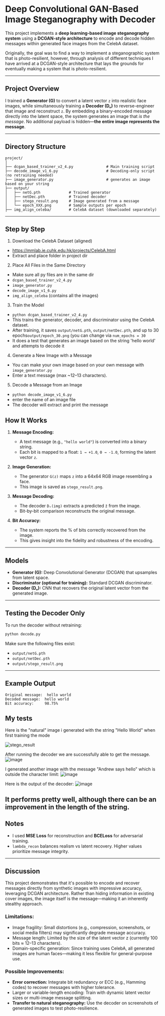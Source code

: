 # Deep Convolutional GAN-Based Image Steganography with Decoder

This project implements a **deep learning-based image steganography system** using a **DCGAN-style architecture** to encode and decode hidden messages within generated face images from the CelebA dataset.

Originally, the goal was to find a way to implement a steganographic system that is photo-resilient, however, through analysis of different techniques I have arrived at a DCGAN-style architecture that lays the grounds for eventually making a system that is photo-resilient.

---

## Project Overview

I trained a **Generator (G)** to convert a latent vector `z` into realistic face images, while simultaneously training a **Decoder (Dᵤ)** to reverse-engineer that image and reconstruct `z`. By embedding a binary-encoded message directly into the latent space, the system generates an image that *is the message*. No additional payload is hidden—**the entire image represents the message**.

---

## Directory Structure

```
project/
│
├── dcgan_based_trainer_v2_4.py               # Main training script
├── decode_image_v1_6.py                      # Decoding-only script (no retraining needed)
├── image_generator.py                        # generates an image based on your string
├── output/
│   ├── netG.pth             # Trained generator
│   ├── netDec.pth           # Trained decoder
│   ├── stego_result.png     # Image generated from a message
│   └── epoch_XXX.png        # Sample outputs per epoch
├── img_align_celeba/        # CelebA dataset (downloaded separately)
```

---

## Step by Step

1. Download the CelebA Dataset (aligned)
 - https://mmlab.ie.cuhk.edu.hk/projects/CelebA.html
 - Extract and place folder in project dir

2. Place All Files in the Same Directory
 - Make sure all py files are in the same dir
 - `dcgan_based_trainer_v2_4.py`
 - `image_generator.py`
 - `decode_image_v1_6.py`
 - `img_align_celeba` (contains all the images)

3. Train the Model
 - `python dcgan_based_trainer_v2_4.py`
 - This trains the generator, decoder, and discriminator using the CelebA dataset.
 - After training, it saves `output/netG.pth`, `output/netDec.pth`, and up to 30 epochs`output/epoch_30.png` (you can change via `num_epochs = 30`
 - It does a test that generates an image based on the string 'hello world' and attempts to decode it

4. Generate a New Image with a Message
 - You can make your own image based on your own message with `image_generator.py`
 - Enter a text message (max ~12–13 characters).

5. Decode a Message from an Image
 - `python decode_image_v1_6.py`
 -  enter the name of an image file
 -  The decoder will extract and print the message


## How It Works

1. **Message Encoding:**
   - A text message (e.g., `"hello world"`) is converted into a binary string.
   - Each bit is mapped to a float: `1 → +1.0`, `0 → -1.0`, forming the latent vector `z`.

2. **Image Generation:**
   - The generator `G(z)` maps `z` into a 64x64 RGB image resembling a face.
   - This image is saved as `stego_result.png`.

3. **Message Decoding:**
   - The decoder `Dᵤ(img)` extracts a predicted `ẑ` from the image.
   - Bit-by-bit comparison reconstructs the original message.

4. **Bit Accuracy:**
   - The system reports the % of bits correctly recovered from the image.
   - This gives insight into the fidelity and robustness of the encoding.

---

## Models

- **Generator (G):** Deep Convolutional Generator (DCGAN) that upsamples from latent space.
- **Discriminator (optional for training):** Standard DCGAN discriminator.
- **Decoder (Dᵤ):** CNN that recovers the original latent vector from the generated image.

---

## Testing the Decoder Only

To run the decoder without retraining:

```bash
python decode.py
```

Make sure the following files exist:
- `output/netG.pth`
- `output/netDec.pth`
- `output/stego_result.png`

---

## Example Output

```
Original message:  hello world
Decoded message:  hello world
Bit accuracy:     98.75%
```

## My tests

Here is the "natural" image i generated with the string "Hello World" when first training the mode

![stego_result](https://github.com/user-attachments/assets/dbfa148c-def4-4539-a9e7-de7b7a1221db)

After running the decoder we are successfully able to get the message.
![image](https://github.com/user-attachments/assets/30193914-4b56-4e7e-8af4-143161646004)


I generated another image with the message "Andrew says hello" which is outside the character limit:
![image](https://github.com/user-attachments/assets/f073deb1-d356-4c90-a5b7-7c155b1a33a8)

Here is the output of the decoder:
![image](https://github.com/user-attachments/assets/fcc83d22-48cb-4ee6-8d9c-e5cb7c86a3bb)

It performs pretty well, although there can be an improvement in the length of the string. 
---

## Notes

- I used **MSE Loss** for reconstruction and **BCELoss** for adversarial training.
- `lambda_recon` balances realism vs latent recovery. Higher values prioritize message integrity.

---

## Discussion
This project demonstrates that it's possible to encode and recover messages directly from synthetic images with impressive accuracy, leveraging DCGAN architecture. Rather than hiding information in existing cover images, the image itself is the message—making it an inherently stealthy approach.

### Limitations:
- Image fragility: Small distortions (e.g., compression, screenshots, or social media filters) may significantly degrade message accuracy.
- Message length: Limited by the size of the latent vector z (currently 100 bits ≈ 12–13 characters).
- Domain-specific generation: Since training uses CelebA, all generated images are human faces—making it less flexible for general-purpose use.

### Possible Improvements:
- **Error correction:** Integrate bit redundancy or ECC (e.g., Hamming codes) to recover messages with higher tolerance.
- Larger or variable-length encoding: Train with dynamic latent vector sizes or multi-image message splitting.
- **Transfer to natural steganography:** Use the decoder on screenshots of generated images to test photo-resilience.
